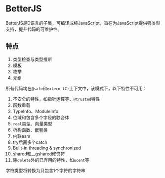# BetterJS

BetterJS是D语言的子集，可编译成纯JavaScript，旨在为JavaScript提供强类型支持，提升代码的可维护性。

## 特点
1. 类型检查与类型推断
2. 模板
3. 枚举
4. 元组

所有代码均在`@safe`和`extern (C)`上下文中，该模式下，以下特性不可用：
1. 不安全的特性，如指针运算等、`@trusted`特性
2. 函数重载
3. TypeInfo、ModuleInfo
4. 位域和包含多个字段的联合体
5. `real`类型、向量类型
6. 析构函数、嵌套类
7. 内联asm
8. try后面多个catch
9. Built-in threading & synchronized
10. shared和__gshared修饰符
11. 除`delete`外的已弃用的特性，如`ucent`等

字符类型将转换为只包含1个字符的字符串
